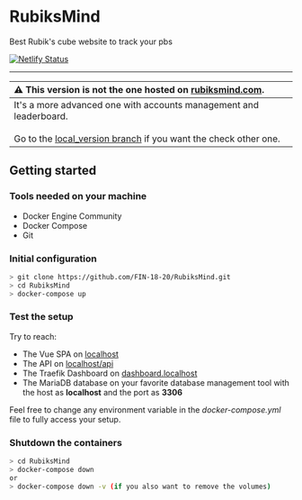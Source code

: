 # RubiksMind
Best Rubik's cube website to track your pbs

[![Netlify Status](https://api.netlify.com/api/v1/badges/2b990f6c-21eb-4193-8553-8e1d8344c219/deploy-status)](https://app.netlify.com/sites/rubiks-mind/deploys)

---

| :warning: This version is not the one hosted on [rubiksmind.com](https://rubiksmind.com). |
| :------------------------------------------------------ |
| It's a more advanced one with accounts management and leaderboard. <br/><br/> Go to the [local_version branch](https://github.com/FIN-18-20/RubiksMind/tree/local_version) if you want the check other one. |

## Getting started

### Tools needed on your machine

* Docker Engine Community
* Docker Compose
* Git

### Initial configuration

```bash
> git clone https://github.com/FIN-18-20/RubiksMind.git
> cd RubiksMind
> docker-compose up
```

### Test the setup

Try to reach:
* The Vue SPA on [localhost](http://localhost)
* The API on [localhost/api](http://localhost/api)
* The Traefik Dashboard on [dashboard.localhost](http://dashboard.localhost)
* The MariaDB database on your favorite database management tool with the host as **localhost** and the port as **3306**

Feel free to change any environment variable in the *docker-compose.yml* file to fully access your setup. 

### Shutdown the containers
```bash
> cd RubiksMind
> docker-compose down
or
> docker-compose down -v (if you also want to remove the volumes)
```